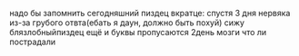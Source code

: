 надо бы запомнить сегодняшний пиздец
вкратце: спустя 3 дня нервяка из-за грубого отвта(ебать я даун, должно быть похуй) 
сижу блязлобныйпиздец ещё и буквы пропусаются 2день мозги что ли пострадали
